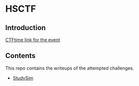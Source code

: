# HSCTF

## Introduction

[CTFtime link for the event](https://ctftime.org/event/939)

## Contents

This repo contains the writeups of the attempted challenges.

- [StudySim](../studysim/intro/)
